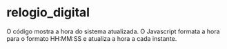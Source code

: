 # relogio_digital
O código mostra a hora do sistema atualizada. O Javascript formata a hora para o formato HH:MM:SS e atualiza a hora a cada instante.
